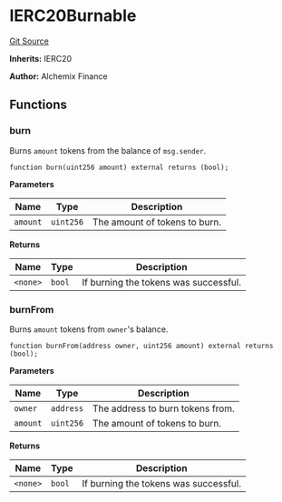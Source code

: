 # IERC20Burnable
[Git Source](https://github.com/alchemix-finance/alchemix-v2-dao/blob/d8d0b0d485c418b8ae578e8607716a71a6b37bf6/src/interfaces/IERC20Burnable.sol)

**Inherits:**
IERC20

**Author:**
Alchemix Finance


## Functions
### burn

Burns `amount` tokens from the balance of `msg.sender`.


```solidity
function burn(uint256 amount) external returns (bool);
```
**Parameters**

|Name|Type|Description|
|----|----|-----------|
|`amount`|`uint256`|The amount of tokens to burn.|

**Returns**

|Name|Type|Description|
|----|----|-----------|
|`<none>`|`bool`|If burning the tokens was successful.|


### burnFrom

Burns `amount` tokens from `owner`'s balance.


```solidity
function burnFrom(address owner, uint256 amount) external returns (bool);
```
**Parameters**

|Name|Type|Description|
|----|----|-----------|
|`owner`|`address`| The address to burn tokens from.|
|`amount`|`uint256`|The amount of tokens to burn.|

**Returns**

|Name|Type|Description|
|----|----|-----------|
|`<none>`|`bool`|If burning the tokens was successful.|


